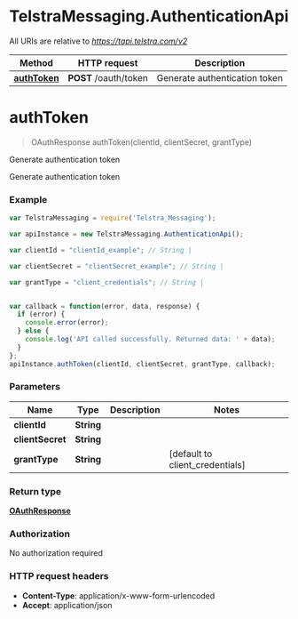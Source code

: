 # TelstraMessaging.AuthenticationApi

All URIs are relative to *https://tapi.telstra.com/v2*

Method | HTTP request | Description
------------- | ------------- | -------------
[**authToken**](AuthenticationApi.md#authToken) | **POST** /oauth/token | Generate authentication token


<a name="authToken"></a>
# **authToken**
> OAuthResponse authToken(clientId, clientSecret, grantType)

Generate authentication token

Generate authentication token

### Example
```javascript
var TelstraMessaging = require('Telstra_Messaging');

var apiInstance = new TelstraMessaging.AuthenticationApi();

var clientId = "clientId_example"; // String | 

var clientSecret = "clientSecret_example"; // String | 

var grantType = "client_credentials"; // String | 


var callback = function(error, data, response) {
  if (error) {
    console.error(error);
  } else {
    console.log('API called successfully. Returned data: ' + data);
  }
};
apiInstance.authToken(clientId, clientSecret, grantType, callback);
```

### Parameters

Name | Type | Description  | Notes
------------- | ------------- | ------------- | -------------
 **clientId** | **String**|  | 
 **clientSecret** | **String**|  | 
 **grantType** | **String**|  | [default to client_credentials]

### Return type

[**OAuthResponse**](OAuthResponse.md)

### Authorization

No authorization required

### HTTP request headers

 - **Content-Type**: application/x-www-form-urlencoded
 - **Accept**: application/json

